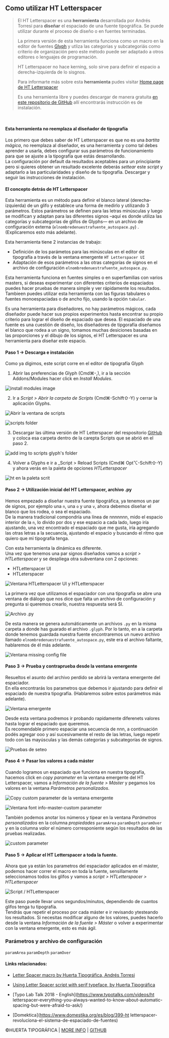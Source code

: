 ## Como utilizar HT Letterspacer    

> El HT Letterspacer es una __herramienta__ desarrollada por Andrés Torresi para __diseñar__ el espaciado de una fuente tipográfica. Se puede utilizar durante el proceso de diseño o en fuentes terminadas.   
>    
> La primera versión de esta herramienta funciona como un macro en la editor de fuentes [Glyph](https://glyphsapp.com/) y utliza las categorias y subcategoriás como criterio de organización pero este método puede ser adaptado a otros editores o lenguajes de programación.    
>    
> HT Letterspacer no hace kerning, solo sirve para definir el espacio a derecha-izquierda de lo sisgnos.    
>    
> Para informarte más sobre esta __herramienta__ pudes visitar 
>  [Home page de HT Letterspacer](https://huertatipografica.github.io/HTLetterspacer/)    
>     
> Es una herramienta libre y puedes descargar de manera gratuita [en este repositorio de GitHub](https://github.com/huertatipografica/HTLetterspacer) allí encontrarás instrucción es de instalación.    
    
&nbsp;
        
#### Esta herramienta no reemplaza al diseñador de tipografía    
Los primero que debes saber de HT Letterspacer es que no es una *bartita mágica*, no reemplaza al diseñador, es una herramienta y como tal debes aprender a usarla, debes configurar sus parámetros de funcionamiento para que se ajuste a la tipografía que estás desarrollando.    
La configuración por default da resultados aceptables para un principiante pero si quieres obtener un resultado excelente deberás *settear* este *script* y adaptarlo a las particularidades y diseño de tu tipografía.
Descargar y seguir las instrucciones de instalación.    

#### El concepto detrás de HT Letterspacer
Esta herramienta es un método para definir el blanco lateral (derecha-izquierda) de un glifo y establece una forma de medirlo y utilizando 3 parámetros. Estos parámetros se definen para las letras minúsculas y luego se modifican y adaptan para las diferentes signos –aquí es donde utiliza las categorías y subcategorías de glifos de Glyphs— en un archivo de configuración externa (`elnombredenuestrafuente_autospace.py`) . (Explicaremos esto más adelante).    

Esta herramienta tiene 2 instancias de trabajo:    

- Definición de los parámetos para las minúsculas en el editor de tipografía a través de la ventana emergente `HT Letterspacer UI`
- Adaptación de esos parámetros a las otras categorías de signos en el archivo de configuración `elnombredenuestrafuente_autospace.py`.

Esta herramienta funciona en fuentes simples o en superfamilias con varios masters, si deseas experimentar con diferentes criterios de espaciados puedes hacer pruebas de manera simple y ver rápidamente los resultados.    
Tambieen puedes utilizar esta herramienta con las figuras tabulares o fuentes monoespaciadas o de ancho fijo, usando la opción `tabular`.

Es una herramienta para diseñadores, no hay parámetros mágicos, cada diseñador puede hacer sus propios experimentos hasta encontrar su propio criterio para lograr el diseño de espaciado que desea. El espaciado de una fuente es una cuestión de diseño, los diseñadores de tipgorafía diseñamos el blanco que rodea a un signo, tomamos muchas desiciones basadas en las proporciones y el dibujo de los signos, el HT Letterspacer es una herramienta para diseñar este espacio.

#### Paso 1 → Descarga e instalación

Como ya digimos, este script corre en el editor de tipografía Glyph

1. Abrir las preferencias de Glyph (Cmd⌘-,), ir a la sección Addons/Modules hacer click en _Install Modules_.    

![install modules image](https://github.com/CaroGiovagnoli/HTLetterspacer-tutorial/blob/master/img/glyph-preferences-install-modules.gif?raw=true)

2. Ir a _Script > Abrir la carpeta de Scripts_ (Cmd⌘-Schift⇧-Y) y cerrar la aplicación Glyphs.

![Abrir la ventana de scripts](https://github.com/CaroGiovagnoli/HTLetterspacer-tutorial/blob/master/img/script-open-script-folder-sin-ht-letterspacer.png?raw=true)

![scripts folder](https://github.com/CaroGiovagnoli/HTLetterspacer-tutorial/blob/master/img/script-folder.png?raw=true)

3. Descargar las última versión de HT Letterspacer del respositorio [GitHub](https://github.com/huertatipografica/HTLetterspacer) y coloca esa carpeta dentro de la carepta Scripts que se abrió en el paso 2.

![add img to scripts glyph's folder](https://github.com/CaroGiovagnoli/HTLetterspacer-tutorial/blob/master/img/add-ht-to-scripts-folder.gif?raw=true)

4. Volver a Glyphs e ir a _Script > Reload Scripts (Cmd⌘ Opt⌥-Schift⇧-Y) y ahora verás en la paleta de opciones _HTLetterspacer_

![ht en la paleta scrit](https://github.com/CaroGiovagnoli/HTLetterspacer-tutorial/blob/master/img/script-open-script-folder.png?raw=true)


#### Paso 2 → Utilización inicial del HT Letterspacer, archivo .py

Hemos empezado a diseñar nuestra fuente tipográfica, ya tenemos un par de signos, por ejemplo una `n`, una `o` y una `v`, ahora debemos diseñar el blanco que los rodea, o sea el espaciado.    
De la manera tradicional compondría una línea de nnnnnnn, mido el espacio interior de la `n`, lo divido por dos y ese espacio a cada lado, luego iría ajustando, una vez encontrado el espaciado que me gusta, iría agregando las otras letras a la secuancia, ajustando el espacio y buscando el ritmo que quiero que mi tipografía tenga.    

Con esta herramienta la dinámica es diferente.   
Una vez que tenemos una par signos diseñados vamos a _script > HTLetterspacer_ y se despliega otra subventana con 2 opciones:    
- HTLetterspacer UI    
- HTLeterspacer    
    
![Ventana HTLetterspacer UI y HTLetterspacer](https://github.com/CaroGiovagnoli/HTLetterspacer-tutorial/blob/master/img/01-script-htls-htls_UI.png?raw=true)

La primera vez que utilizamos el espaciador con una tipografía se abre una ventana de diálogo que nos dice que falta un archivo de configuración y pregunta si queremos crearlo, nuestra respuesta será SI.   

![Archivo .py](https://github.com/CaroGiovagnoli/HTLetterspacer-tutorial/blob/master/img/02-create-py-file.png?raw=true)

De esta manera se genera automáticamente un archivos `.py` en la misma carpeta a donde has guarado el archivo `.glyph`. Por lo tanto, en a la carpeta donde tenemos guardada nuestra fuente encontraremos un nuevo archivo llamado `elnombredenuestrafuente_autospace.py`, este era el archivo faltante, hablaremos de él más adelante.    

![Ventana missing config file](https://github.com/CaroGiovagnoli/HTLetterspacer-tutorial/blob/master/img/03-py-file.png?raw=true)

#### Paso 3 → Prueba y contraprueba desde la ventana emergente    

Resueltos el asunto del archivo perdido se abrirá la ventana emergente del espaciador.    
En ella encontrarás los parametros que debemos ir ajustando para definir el espaciado de nuestra tipografía. (Hablaremos sobre estos parámetros más adelante).       

![Ventana emergente](https://github.com/CaroGiovagnoli/HTLetterspacer-tutorial/blob/master/img/05-htls-window.png?raw=true)
 
Desde esta ventana podremos ir probando rapidamente diferenets valores hasta lograr el espaciado que queremos.    
Es recomendable primero espaciar una secuencia de nnn, a continuación podés agregar ooo y así sucesivamente el resto de las letras, luego repetir todo con las mayúsculas y las demás categorías y subcategorías de signos.    

![Pruebas de seteo](https://github.com/CaroGiovagnoli/HTLetterspacer-tutorial/blob/master/img/05-seteo-HTLS-UI.gif?raw=true)

#### Paso 4 → Pasar los valores a cada máster    

Cuando logramos un espaciado que funciona en nuestra tipografía, hacemos click en _copy parameter_ en la ventana emergente del HT Letterspacer, vamos a _Información de la fuente > Máster_ y pegamos los valores en la ventana _Parámetros personalizados_.   

![Copy custom parameter de la ventana emergente](https://github.com/CaroGiovagnoli/HTLetterspacer-tutorial/blob/master/img/06-htls-window-probar-copy-custom-parameter.png?raw=true)

![Ventana font info-master-custom parameter](https://github.com/CaroGiovagnoli/HTLetterspacer-tutorial/blob/master/img/07-font-info-customparameter.png?raw=true)

También podemos anotar los números y tipear en la ventana _Parámetros personalizados_ en la columna _propiedades_ `paramArea` `paramDepth` `paramOver` y en la columna _valor_ el número corresponiente según los resultados de las pruebas realizadas.

![custom parameter](https://github.com/CaroGiovagnoli/HTLetterspacer-tutorial/blob/master/img/07-custom-parameter.png?raw=true)

#### Paso 5 → Aplicar el HT Letterspacer a toda la fuente.

Ahora que ya están los parametros del espaciador aplicados en el máster, podemos hacer correr el macro en toda la fuente, sensillamente seleccionamos todos los glifos y vamos a _script > HTLetterspacer > HTLetterspacer_

![Script / HTLetterspacer](https://github.com/CaroGiovagnoli/HTLetterspacer-tutorial/blob/master/img/08-script-htls.png?raw=true)

Este paso puede llevar unos segundos/minutos, dependiendo de cuantos glifos tenga tu tipografía.    
Tendrás que repetir el proceso por cada máster e ir revisando ytesteando los resultados. Si  necesitas modificar alguno de los valores, puedes hacerlo desde la ventana _Información de la fuente > Máster_ o volver a experimentar con la ventana emergente, esto es más ágil.

### Parámetros y archivo de configuración    

`paramArea` `paramDepth` `paramOver` 

#### Links relacionados:    
- [Letter Spacer macro by Huerta Tipográfica, Andrés Torresi](https://youtu.be/FrFGD3tzqig) 
- [Using Letter Spacer script with serif typeface, by Huerta Tipográfica](https://youtu.be/secaaoidYI0)
- [Typo Lab Talk 2018 - English](https://www.typotalks.com/videos/ht letterspacer-everything-you-always-wanted-to-know-about-automatic-spacing-but-were-afraid-to-ask/)

- [Domektica](https://www.domestika.org/es/blog/399-ht letterspacer-revoluciona-el-sistema-de-espaciado-de-fuentes)

©HUERTA TIPOGRÁFICA | [MORE INFO](https://www.huertatipografica.com/en) | [GITHUB](https://github.com/huertatipografica/HTLetterspacer)
